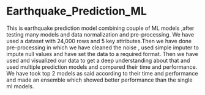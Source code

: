 # Earthquake_Prediction_ML
This is earthquake prediction model combining couple of ML models ,after testing many models and data normalization and pre-processing.
We have used a dataset with 24,000 rows and 5 key attributes.Then we have done pre-processing in which we have cleaned the noise , used simple imputer to impute null values and have set the data to a required format.
Then we have used and visualized our data to get a deep understanding about that and used multiple prediction models and compared their time and performance.
We have took top 2 models as said according to their time and performance and made an ensemble which showed better performance than the single ml models.
